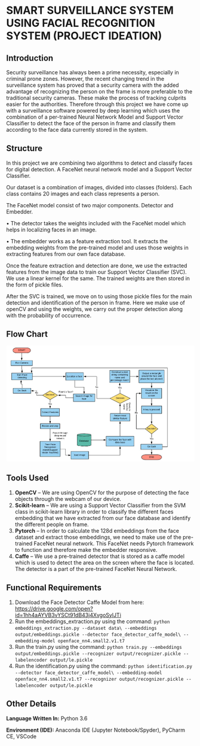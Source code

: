 # SMART SURVEILLANCE SYSTEM USING FACIAL RECOGNITION SYSTEM (PROJECT IDEATION)

## Introduction

Security surveillance has always been a prime necessity, especially in criminal prone zones. However, the recent changing trend in the surveillance system has proved that a security camera with the added advantage of recognizing the person on the frame is more preferable to the traditional security cameras. These make the process of tracking culprits easier for the authorities. Therefore through this project we have come up with a surveillance software powered by deep learning which uses the combination of a per-trained Neural Network Model and Support Vector Classifier to detect the face of the person in frame and classify them according to the face data currently stored in the system. 

## Structure

In this project we are combining two algorithms to detect and classify faces for digital detection. A FaceNet neural network model and a Support Vector Classifier.

Our dataset is a combination of images, divided into classes (folders). Each class contains 20 images and each class represents a person.

The FaceNet model consist of two major components. Detector and Embedder.

   • The detector takes the weights included with the FaceNet model which helps in localizing faces in an image.
    
   • The embedder works as a feature extraction tool. It extracts the embedding weights from the pre-trained model and uses those weights in extracting features from our own face database.

Once the feature extraction and detection are done, we use the extracted features from the image data to train our Support Vector Classifier (SVC). We use a linear kernel for the same. The trained weights are then stored in the form of pickle files.

After the SVC is trained, we move on to using those pickle files for the main detection and identification of the person in frame. Here we make use of openCV and using the weights, we carry out the proper detection along with the probability of occurrence.

## Flow Chart

![Dataflow Diagram](https://github.com/borneelphukan/Face-Recognition-and-Identification/blob/borneelphukan-patch-1/data%20flow%20diagram.jpeg)

## Tools Used

   1. **OpenCV** – We are using OpenCV for the purpose of detecting the face objects through the webcam of our device.
   2. **Scikit-learn** – We are using a Support Vector Classifier from the SVM class in scikit-learn library in order to classify the different faces embedding that we have extracted from our face database and identify the different people on frame.
   3. **Pytorch** – In order to calculate the 128d embeddings from the face dataset and extract those embeddings, we need to make use of the pre-trained FaceNet neural network. This FaceNet needs Pytorch framework to function and therefore make the embedder responsive.
   4. **Caffe** – We use a pre-trained detector that is stored as a caffe model which is used to detect the area on the screen where the face is located. The detector is a part of the pre-trained FaceNet Neural Network.

## Functional Requirements

   1. Download the Face Detector Caffe Model from here: https://drive.google.com/open?id=1hh4aAYVB3vYSCt91dB43j4XvgoSylJTi
   2. Run the embeddings_extraction.py using the command:
   `python embeddings_extraction.py --dataset data\ --embeddings output/embeddings.pickle --detector face_detector_caffe_model\ --embedding-model openface_nn4.small2.v1.t7`
   3. Run the train.py using the command:
   `python train.py --embeddings output/embeddings.pickle --recognizer output/recognizer.pickle --labelencoder output/le.pickle`
   4. Run the identification.py using the command:
   `python identification.py --detector face_detector_caffe_model\ --embedding-model openface_nn4.small2.v1.t7 --recognizer output/recognizer.pickle --labelencoder output/le.pickle`
    
## Other Details

 **Language Written In:** Python 3.6
 
 **Environment (IDE):** Anaconda IDE (Jupyter Notebook/Spyder), PyCharm CE, VSCode

